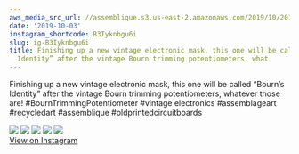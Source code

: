 ```yaml
---
aws_media_src_url: //assemblique.s3.us-east-2.amazonaws.com/2019/10/2019-10-03_01-18-45_UTC_4.jpg
date: '2019-10-03'
instagram_shortcode: B3Iyknbgu6i
slug: ig-B3Iyknbgu6i
title: Finishing up a new vintage electronic mask, this one will be called “Bourn’s
  Identity” after the vintage Bourn trimming potentiometers, what
---
```


Finishing up a new vintage electronic mask, this one will be called “Bourn’s Identity” after the vintage Bourn trimming potentiometers, whatever those are! #BournTrimmingPotentiometer #vintage electronics #assemblageart #recycledart #assemblique #oldprintedcircuitboards 

![](//assemblique.s3.us-east-2.amazonaws.com/2019/10/2019-10-03_01-18-45_UTC_4.jpg) ![](//assemblique.s3.us-east-2.amazonaws.com/2019/10/2019-10-03_01-18-45_UTC_5.jpg) ![](//assemblique.s3.us-east-2.amazonaws.com/2019/10/2019-10-03_01-18-45_UTC_2.jpg) ![](//assemblique.s3.us-east-2.amazonaws.com/2019/10/2019-10-03_01-18-45_UTC_3.jpg) ![](//assemblique.s3.us-east-2.amazonaws.com/2019/10/2019-10-03_01-18-45_UTC_1.jpg)   
[View on Instagram](https://www.instagram.com/p/B3Iyknbgu6i/)